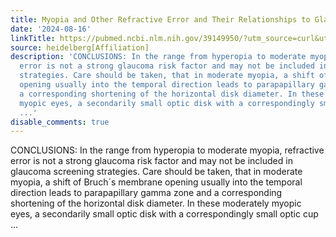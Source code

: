 ```yaml
---
title: Myopia and Other Refractive Error and Their Relationships to Glaucoma Screening
date: '2024-08-16'
linkTitle: https://pubmed.ncbi.nlm.nih.gov/39149950/?utm_source=curl&utm_medium=rss&utm_campaign=pubmed-2&utm_content=1FakS-2QOkCT8HsMOQP1bCRQ4YzyumYOmxmF0moLsQ3dFB1E9V&fc=20220326224207&ff=20240817183523&v=2.18.0.post9+e462414
source: heidelberg[Affiliation]
description: 'CONCLUSIONS: In the range from hyperopia to moderate myopia, refractive
  error is not a strong glaucoma risk factor and may not be included in glaucoma screening
  strategies. Care should be taken, that in moderate myopia, a shift of Bruch´s membrane
  opening usually into the temporal direction leads to parapapillary gamma zone and
  a corresponding shortening of the horizontal disk diameter. In these moderately
  myopic eyes, a secondarily small optic disk with a correspondingly small optic cup
  ...'
disable_comments: true
---
```

CONCLUSIONS: In the range from hyperopia to moderate myopia, refractive error is not a strong glaucoma risk factor and may not be included in glaucoma screening strategies. Care should be taken, that in moderate myopia, a shift of Bruch´s membrane opening usually into the temporal direction leads to parapapillary gamma zone and a corresponding shortening of the horizontal disk diameter. In these moderately myopic eyes, a secondarily small optic disk with a correspondingly small optic cup ...